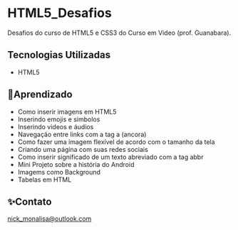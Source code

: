 # HTML5_Desafios

 Desafios do curso de HTML5 e CSS3 do Curso em Video (prof. Guanabara).

 ## Tecnologias Utilizadas
 - HTML5

 ## 🚀Aprendizado
 - Como inserir imagens em HTML5
 - Inserindo emojis e simbolos
 - Inserindo videos e áudios
 - Navegação entre links com a tag a (ancora)
- Como fazer uma imagem flexível de acordo com o tamanho da tela
- Criando uma página com suas redes sociais
- Como inserir significado de um texto abreviado com a tag abbr
- Mini Projeto sobre a história do Android
- Imagems como Background
- Tabelas em HTML

## ✨Contato
nick_monalisa@outlook.com
